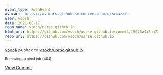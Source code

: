 ```yaml
---
event_type: PushEvent
avatar: "https://avatars.githubusercontent.com/u/814322?"
user: vsoch
date: 2021-08-17
repo_name: vsoch/usrse.github.io
html_url: https://github.com/vsoch/usrse.github.io/commit/f5075a4a2aa728b5a05f0329ca89a274d660a571
repo_url: https://github.com/vsoch/usrse.github.io
---
```


<a href='https://github.com/vsoch' target='_blank'>vsoch</a> pushed to <a href='https://github.com/vsoch/usrse.github.io' target='_blank'>vsoch/usrse.github.io</a>

<small>Removing expired job (404)</small>

<a href='https://github.com/vsoch/usrse.github.io/commit/f5075a4a2aa728b5a05f0329ca89a274d660a571' target='_blank'>View Commit</a>